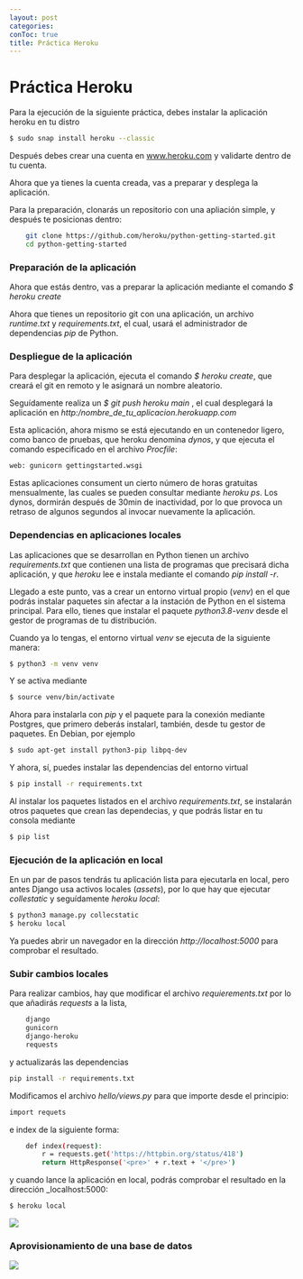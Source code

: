 ```yaml
---
layout: post
categories: 
conToc: true
title: Práctica Heroku
---
```





# Práctica Heroku





Para la ejecución de la siguiente práctica, debes instalar la aplicación heroku en tu distro
```bash
$ sudo snap install heroku --classic
```
Después debes crear una cuenta en www.heroku.com y validarte dentro de tu cuenta.

Ahora que ya tienes la cuenta creada, vas a preparar y desplega la aplicación.

Para la preparación, clonarás un repositorio con una apliación simple, y después te posicionas dentro:

```bash
    git clone https://github.com/heroku/python-getting-started.git
    cd python-getting-started
```

### Preparación de la aplicación

Ahora que estás dentro, vas a preparar la aplicación mediante el comando
_$  heroku create_

Ahora que tienes un repositorio git con una aplicación, un archivo _runtime.txt_ y _requirements.txt_, el cual, usará el administrador de dependencias _pip_ de Python.


### Despliegue de la aplicación

Para desplegar la aplicación, ejecuta el comando _$ heroku create_, que creará el git en remoto y le asignará un nombre aleatorio.

Seguídamente realiza un _$ git push heroku main_ , el cual desplegará la aplicación en _http:/nombre_de_tu_aplicacion.herokuapp.com_

Esta aplicación, ahora mismo se está ejecutando en un contenedor ligero, como banco de pruebas, que heroku denomina _dynos_, y que ejecuta el comando especificado en el archivo _Procfile_:
```bash
web: gunicorn gettingstarted.wsgi
```

Estas aplicaciones consument un cierto número de horas gratuitas mensualmente, las cuales se pueden consultar mediante _heroku ps_.  Los dynos, dormirán después de 30min de inactividad, por lo que provoca un retraso de algunos segundos al invocar nuevamente la aplicación.

### Dependencias en aplicaciones locales

Las aplicaciones que se desarrollan en Python tienen un archivo _requirements.txt_ que contienen una lista de programas que precisará dicha aplicación, y que _heroku_ lee e instala mediante el comando _pip install -r_.

Llegado a este punto, vas a crear un entorno virtual propio (_venv_) en el que podrás instalar paquetes sin afectar a la instación de Python en el sistema principal.  Para ello, tienes que instalar el paquete _python3.8-venv_ desde el gestor de programas de tu distribución.

Cuando ya lo tengas, el entorno virtual _venv_ se ejecuta de la siguiente manera:
```bash
$ python3 -m venv venv
```
Y se activa mediante
```bash
$ source venv/bin/activate
```

Ahora para instalarla con _pip_ y el paquete para la conexión mediante Postgres, que  primero deberás instalarl, también, desde tu gestor de paquetes. En Debian, por ejemplo
```bash
$ sudo apt-get install python3-pip libpq-dev
```

Y ahora, sí, puedes instalar las dependencias del entorno virtual
```bash
$ pip install -r requirements.txt
```

Al instalar los paquetes listados en el archivo _requirements.txt_, se instalarán otros paquetes que crean las dependecias, y que podrás listar en tu consola mediante
```bash
$ pip list
```

### Ejecución de la aplicación en local


En un par de pasos tendrás tu aplicación lista para ejecutarla en local, pero antes Django usa activos locales (_assets_), por lo que hay que ejecutar _collestatic_ y seguídamente _heroku local_:

```bash
$ python3 manage.py collecstatic
$ heroku local
```

Ya puedes abrir un navegador en la dirección _http://localhost:5000_ para comprobar el resultado.

### Subir cambios locales


Para realizar cambios, hay que modificar el archivo _requierements.txt_ por lo que añadirás _requests_ a la lista,
```bash
    django
    gunicorn
    django-heroku
    requests
```
y actualizarás las dependencias
```bash
pip install -r requirements.txt
```
Modificamos el archivo _hello/views.py_ para que importe desde el principio:

```bash
import requets
``` 
e index de la siguiente forma:

```bash
    def index(request):
        r = requests.get('https://httpbin.org/status/418')
        return HttpResponse('<pre>' + r.text + '</pre>')
```

y cuando lance la aplicación en local, podrás comprobar el resultado en la dirección
_localhost:5000:

```bash
$ heroku local
```


![](https://github.com/savalls/savalls.github.io/blob/main/assets/img/2022-02-15_17-42_heroku_tpot_01.png?raw=true)




### Aprovisionamiento de una base de datos

![](https://github.com/savalls/savalls.github.io/blob/main/assets/img/2022-02-22_heroku_addons01.png?raw=true)


